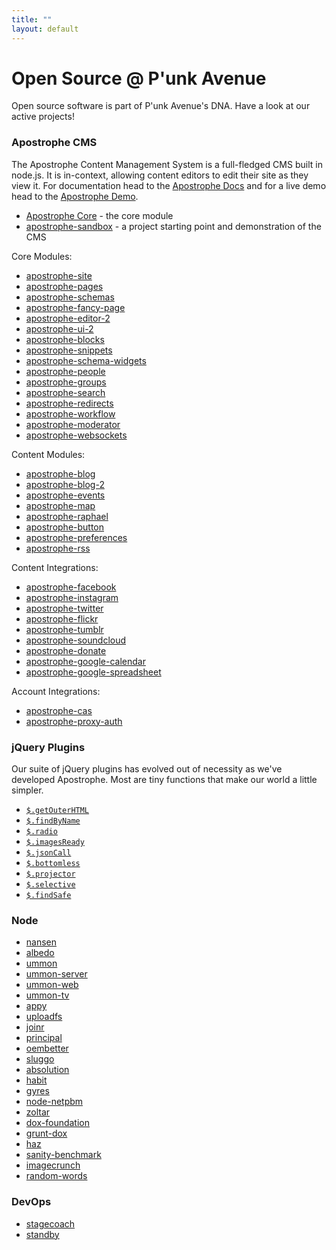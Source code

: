 ```yaml
---
title: ""
layout: default
---
```


# Open Source @ P'unk Avenue

Open source software is part of P'unk Avenue's DNA. Have a look at our active projects!

### Apostrophe CMS

The Apostrophe Content Management System is a full-fledged CMS built in node.js. It is in-context, allowing content editors to edit their site as they view it. For documentation head to the [Apostrophe Docs](http://apostrophenow.org) and for a live demo head to the [Apostrophe Demo](http://demo2.apostrophenow.com).

- [Apostrophe Core](https://github.com/punkave/apostrophe) - the core module
- [apostrophe-sandbox](https://github.com/punkave/apostrophe-sandbox) - a project starting point and demonstration of the CMS

Core Modules:
- [apostrophe-site](https://github.com/punkave/apostrophe-site)
- [apostrophe-pages](https://github.com/punkave/apostrophe-pages)
- [apostrophe-schemas](https://github.com/punkave/apostrophe-schemas)
- [apostrophe-fancy-page](https://github.com/punkave/apostrophe-fancy-page)
- [apostrophe-editor-2](https://github.com/punkave/apostrophe-editor-2)
- [apostrophe-ui-2](https://github.com/punkave/apostrophe-ui-2)
- [apostrophe-blocks](https://github.com/punkave/apostrophe-blocks)
- [apostrophe-snippets](https://github.com/punkave/apostrophe-snippets)
- [apostrophe-schema-widgets](https://github.com/punkave/apostrophe-schema-widgets)
- [apostrophe-people](https://github.com/punkave/apostrophe-people)
- [apostrophe-groups](https://github.com/punkave/apostrophe-groups)
- [apostrophe-search](https://github.com/punkave/apostrophe-search)
- [apostrophe-redirects](https://github.com/punkave/apostrophe-redirects)
- [apostrophe-workflow](https://github.com/punkave/apostrophe-workflow)
- [apostrophe-moderator](https://github.com/punkave/apostrophe-moderator)
- [apostrophe-websockets](https://github.com/punkave/apostrophe-websockets)

Content Modules:
- [apostrophe-blog](https://github.com/punkave/apostrophe-blog)
- [apostrophe-blog-2](https://github.com/punkave/apostrophe-blog-2)
- [apostrophe-events](https://github.com/punkave/apostrophe-events)
- [apostrophe-map](https://github.com/punkave/apostrophe-map)
- [apostrophe-raphael](https://github.com/punkave/apostrophe-raphael)
- [apostrophe-button](https://github.com/punkave/apostrophe-button)
- [apostrophe-preferences](https://github.com/punkave/apostrophe-preferences)
- [apostrophe-rss](https://github.com/punkave/apostrophe-rss)

Content Integrations:
- [apostrophe-facebook](https://github.com/punkave/apostrophe-facebook)
- [apostrophe-instagram](https://github.com/punkave/apostrophe-instagram)
- [apostrophe-twitter](https://github.com/punkave/apostrophe-twitter)
- [apostrophe-flickr](https://github.com/punkave/apostrophe-flickr)
- [apostrophe-tumblr](https://github.com/punkave/apostrophe-tumblr)
- [apostrophe-soundcloud](https://github.com/punkave/apostrophe-soundcloud)
- [apostrophe-donate](https://github.com/punkave/apostrophe-donate)
- [apostrophe-google-calendar](https://github.com/punkave/apostrophe-google-calendar)
- [apostrophe-google-spreadsheet](https://github.com/punkave/apostrophe-google-spreadsheet)

Account Integrations:
- [apostrophe-cas](https://github.com/punkave/apostrophe-cas)
- [apostrophe-proxy-auth](https://github.com/punkave/apostrophe-proxy-auth)

### jQuery Plugins

Our suite of jQuery plugins has evolved out of necessity as we've developed Apostrophe. Most are tiny functions that make our world a little simpler.

- [`$.getOuterHTML`](https://github.com/punkave/get-outer-html)
- [`$.findByName`](https://github.com/punkave/jquery-find-by-name)
- [`$.radio`](https://github.com/punkave/jquery-radio)
- [`$.imagesReady`](https://github.com/punkave/jquery-images-ready)
- [`$.jsonCall`](https://github.com/punkave/jquery-json-call)
- [`$.bottomless`](https://github.com/punkave/jquery-bottomless)
- [`$.projector`](https://github.com/punkave/jquery-projector)
- [`$.selective`](https://github.com/punkave/jquery-selective)
- [`$.findSafe`](https://github.com/punkave/jquery-find-safe)

### Node
- [nansen](https://github.com/punkave/nansen)
- [albedo](https://github.com/punkave/albedo)
- [ummon](https://github.com/punkave/ummon)
- [ummon-server](https://github.com/punkave/ummon-server)
- [ummon-web](https://github.com/punkave/ummon-web)
- [ummon-tv](https://github.com/punkave/ummon-tv)
- [appy](https://github.com/punkave/appy)
- [uploadfs](https://github.com/punkave/uploadfs)
- [joinr](https://github.com/punkave/joinr)
- [principal](https://github.com/punkave/principal)
- [oembetter](https://github.com/punkave/oembetter)
- [sluggo](https://github.com/punkave/sluggo)
- [absolution](https://github.com/punkave/absolution)
- [habit](https://github.com/punkave/habit)
- [gyres](https://github.com/punkave/gyres)
- [node-netpbm](https://github.com/punkave/node-netpbm)
- [zoltar](https://github.com/punkave/zoltar)
- [dox-foundation](https://github.com/punkave/dox-foundation)
- [grunt-dox](https://github.com/punkave/grunt-dox)
- [haz](https://github.com/punkave/haz)
- [sanity-benchmark](https://github.com/punkave/sanity-benchmark)
- [imagecrunch](https://github.com/punkave/imagecrunch)
- [random-words](https://github.com/punkave/random-words)


### DevOps

- [stagecoach](https://github.com/punkave/stagecoach)
- [standby](https://github.com/punkave/standby)